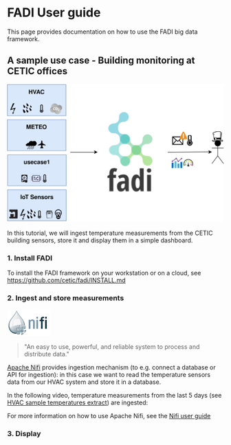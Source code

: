 FADI User guide
=========

This page provides documentation on how to use the FADI big data framework.

A sample use case - Building monitoring at CETIC offices
---------------

![FADI sample use case - building monitoring](doc/usecases/usecase1.svg)

In this tutorial, we will ingest temperature measurements from the CETIC building sensors, store it and display them in a simple dashboard.

### 1. Install FADI

To install the FADI framework on your workstation or on a cloud, see https://github.com/cetic/fadi/INSTALL.md

### 2. Ingest and store measurements 

<a href="http://nifi.apache.org/" alt="Apache Nifi"><img src="doc/logos/nifi.png" width="100px" /></a>

> "An easy to use, powerful, and reliable system to process and distribute data."

[Apache Nifi](http://nifi.apache.org/) provides ingestion mechanism (to e.g. connect a database or API for ingestion): in this case we want to read the temperature sensors data from our HVAC system and store it in a database.

In the following video, temperature measurements from the last 5 days (see [HVAC sample temperatures extract](doc/usecases/usecase1.csv)) are ingested:



For more information on how to use Apache Nifi, see the [Nifi user guide](https://nifi.apache.org/docs/nifi-docs/html/user-guide.html)

### 3. Display 